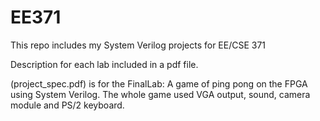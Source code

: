 # EE371

This repo includes my System Verilog projects for EE/CSE 371

Description for each lab included in a pdf file.

(project_spec.pdf) is for the FinalLab: A game of ping pong on the FPGA using System Verilog. The whole game used VGA output, sound, camera module and PS/2 keyboard.
